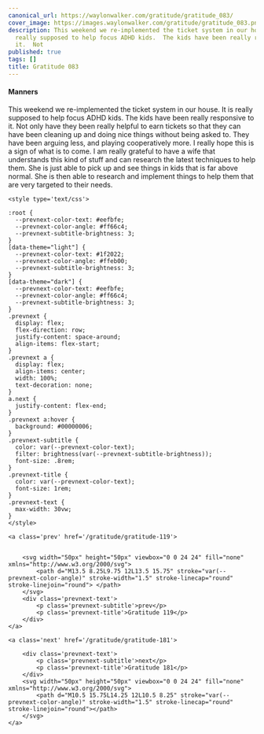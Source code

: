 ```yaml
---
canonical_url: https://waylonwalker.com/gratitude/gratitude_083/
cover_image: https://images.waylonwalker.com/gratitude/gratitude_083.png
description: This weekend we re-implemented the ticket system in our house.  It is
  really supposed to help focus ADHD kids.  The kids have been really responsive to
  it.  Not
published: true
tags: []
title: Gratitude 083
---
```


#### Manners

This weekend we re-implemented the ticket system in our house.  It is really supposed to help focus ADHD kids.  The kids have been really responsive to it.  Not only have they been really helpful to earn tickets so that they can have been cleaning up and doing nice things without being asked to.  They have been arguing less, and playing cooperatively more.  I really hope this is a sign of what is to come.  I am really grateful to have a wife that understands this kind of stuff and can research the latest techniques to help them.  She is just able to pick up and see things in kids that is far above normal.  She is then able to research and implement things to help them that are very targeted to their needs.
<div class='prevnext'>

    <style type='text/css'>

    :root {
      --prevnext-color-text: #eefbfe;
      --prevnext-color-angle: #ff66c4;
      --prevnext-subtitle-brightness: 3;
    }
    [data-theme="light"] {
      --prevnext-color-text: #1f2022;
      --prevnext-color-angle: #ffeb00;
      --prevnext-subtitle-brightness: 3;
    }
    [data-theme="dark"] {
      --prevnext-color-text: #eefbfe;
      --prevnext-color-angle: #ff66c4;
      --prevnext-subtitle-brightness: 3;
    }
    .prevnext {
      display: flex;
      flex-direction: row;
      justify-content: space-around;
      align-items: flex-start;
    }
    .prevnext a {
      display: flex;
      align-items: center;
      width: 100%;
      text-decoration: none;
    }
    a.next {
      justify-content: flex-end;
    }
    .prevnext a:hover {
      background: #00000006;
    }
    .prevnext-subtitle {
      color: var(--prevnext-color-text);
      filter: brightness(var(--prevnext-subtitle-brightness));
      font-size: .8rem;
    }
    .prevnext-title {
      color: var(--prevnext-color-text);
      font-size: 1rem;
    }
    .prevnext-text {
      max-width: 30vw;
    }
    </style>
    
    <a class='prev' href='/gratitude/gratitude-119'>
    

        <svg width="50px" height="50px" viewbox="0 0 24 24" fill="none" xmlns="http://www.w3.org/2000/svg">
            <path d="M13.5 8.25L9.75 12L13.5 15.75" stroke="var(--prevnext-color-angle)" stroke-width="1.5" stroke-linecap="round" stroke-linejoin="round"> </path>
        </svg>
        <div class='prevnext-text'>
            <p class='prevnext-subtitle'>prev</p>
            <p class='prevnext-title'>Gratitude 119</p>
        </div>
    </a>
    
    <a class='next' href='/gratitude/gratitude-181'>
    
        <div class='prevnext-text'>
            <p class='prevnext-subtitle'>next</p>
            <p class='prevnext-title'>Gratitude 181</p>
        </div>
        <svg width="50px" height="50px" viewbox="0 0 24 24" fill="none" xmlns="http://www.w3.org/2000/svg">
            <path d="M10.5 15.75L14.25 12L10.5 8.25" stroke="var(--prevnext-color-angle)" stroke-width="1.5" stroke-linecap="round" stroke-linejoin="round"></path>
        </svg>
    </a>
  </div>